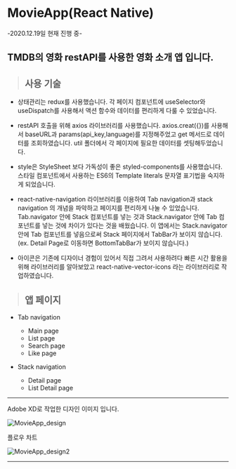 # MovieApp(React Native)

-2020.12.19일 현재 진행 중-

## TMDB의 영화 restAPI를 사용한 영화 소개 앱 입니다.

> ## 사용 기술

- 상태관리는 redux를 사용했습니다. 각 페이지 컴포넌트에 useSelector와 useDispatch를 사용해서 액션 함수와 데이터를 편리하게 다룰 수 있었습니다.

- restAPI 호출을 위해 axios 라이브러리를 사용했습니다. axios.creat({})를 사용해서 baseURL과 params(api_key,language)를 지정해주었고 get 메서드로 데이터를 조회하였습니다. util 폴더에서 각 페이지에 필요한 데이터를 셋팅해두었습니다.

- style은 StyleSheet 보다 가독성이 좋은 styled-components를 사용했습니다.
  스타일 컴포넌트에서 사용하는 ES6의 Template literals 문자열 표기법을 숙지하게 되었습니다.

- react-native-navigation 라이브러리를 이용하여 Tab navigation과 stack navigation 의 개념을 파악하고 페이지를 편리하게 나눌 수 있었습니다. Tab.navigator 안에 Stack 컴포넌트를 넣는 것과 Stack.navigator 안에 Tab 컴포넌트를 넣는 것에 차이가 있다는 것을 배웠습니다. 이 앱에서는 Stack.navigator 안에 Tab 컴포넌트를 넣음으로써 Stack 페이지에서 TabBar가 보이지 않습니다.(ex. Detail Page로 이동하면 BottomTabBar가 보이지 않습니다.)

- 아이콘은 기존에 디자이너 경험이 있어서 직접 그려서 사용하려다 빠른 시간 활용을 위해 라이브러리를 알아보았고 react-native-vector-icons 라는 라이브러리로 작업하였습니다.

> ## 앱 페이지

- Tab navigation

  - Main page
  - List page
  - Search page
  - Like page

- Stack navigation
  - Detail page
  - List Detail page

---

Adobe XD로 작업한 디자인 이미지 입니다.

![MovieApp_design](https://user-images.githubusercontent.com/71235165/102632954-1ef06100-4193-11eb-936e-05686125038d.PNG)

플로우 차트

![MovieApp_design2](https://user-images.githubusercontent.com/71235165/102635284-73e1a680-4196-11eb-9840-35a6230ac084.PNG)

---
